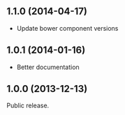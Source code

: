 ## 1.1.0 (2014-04-17)

- Update bower component versions

## 1.0.1 (2014-01-16)

- Better documentation

## 1.0.0 (2013-12-13)

Public release.
